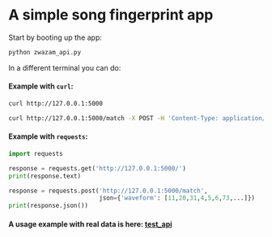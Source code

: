 # A simple song fingerprint app

Start by booting up the app:

```bash
python zwazam_api.py
```

In a different terminal you can do:

#### Example with `curl`:

```bash
curl http://127.0.0.1:5000

curl http://127.0.0.1:5000/match -X POST -H 'Content-Type: application/json' -d '{"waveform": [11,20,31,4,5,6,73,...]}'
```


#### Example with `requests`:

```python
import requests

response = requests.get('http://127.0.0.1:5000/')
print(response.text)

response = requests.post('http://127.0.0.1:5000/match',
                         json={'waveform': [11,20,31,4,5,6,73,...]})
print(response.json())
```

#### A usage example with real data is here: [test_api](test_api.py)
